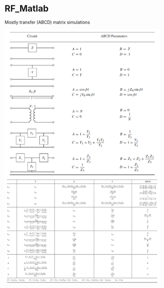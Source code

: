 # RF_Matlab
Mostly transfer (ABCD) matrix simulations

![image 1](ABCD1.png)
![image 2](ABCD2.png)

